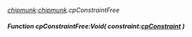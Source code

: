 _[chipmunk](../../modules/chipmunk/chipmunk-module.md):[chipmunk](../../modules/chipmunk/chipmunk-module.md).cpConstraintFree_
##### Function cpConstraintFree:Void( constraint:[cpConstraint](../../modules/chipmunk/chipmunk-cpconstraint.md) )
